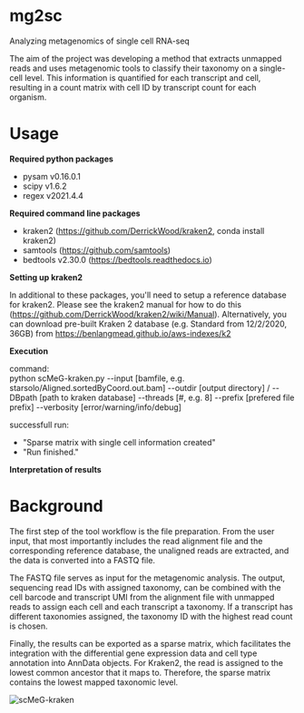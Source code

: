# mg2sc
Analyzing metagenomics of single cell RNA-seq

The aim of the project was developing a method that extracts unmapped reads and uses
metagenomic tools to classify their taxonomy on a single-cell level. This information is
quantified for each transcript and cell, resulting in a count matrix with cell ID by transcript count for each organism.

# Usage

**Required python packages**
- pysam v0.16.0.1
- scipy v1.6.2
- regex v2021.4.4   

**Required command line packages**
- kraken2 (https://github.com/DerrickWood/kraken2, conda install kraken2)
- samtools (https://github.com/samtools)
- bedtools v2.30.0 (https://bedtools.readthedocs.io)

**Setting up kraken2**

In additional to these packages, you'll need to setup a reference database for kraken2. Please see the kraken2 manual for how to do this (https://github.com/DerrickWood/kraken2/wiki/Manual). Alternatively, you can download pre-built Kraken 2 database (e.g. Standard from 12/2/2020, 36GB) from https://benlangmead.github.io/aws-indexes/k2

**Execution**

command:\
python scMeG-kraken.py --input [bamfile, e.g. starsolo/Aligned.sortedByCoord.out.bam] --outdir [output directory] / --DBpath [path to kraken database] --threads [#, e.g. 8] --prefix [prefered file prefix] --verbosity [error/warning/info/debug]

successfull run:
- "Sparse matrix with single cell information created"
- "Run finished."

**Interpretation of results**

# Background

The first step of the tool workflow is the file preparation. From the user input, that
most importantly includes the read alignment file and the
corresponding reference database, the unaligned reads are extracted, and the data is
converted into a FASTQ file.

The FASTQ file serves as input for the metagenomic analysis. The output, sequencing read IDs with assigned taxonomy, can be combined with the cell barcode and transcript UMI from the alignment file with unmapped reads to assign each cell and each transcript a taxonomy. If a transcript has different taxonomies assigned, the taxonomy ID with the highest read count is chosen. 

Finally, the results can be exported as a sparse matrix, which facilitates the integration with the differential gene expression data and cell type annotation into AnnData objects. For Kraken2, the read is assigned to the lowest common ancestor that it maps to. Therefore, the sparse matrix contains the lowest mapped taxonomic level.

![scMeG-kraken](https://user-images.githubusercontent.com/46549848/121743588-7a275e80-caf9-11eb-8d6c-82fb1c217cff.png)

